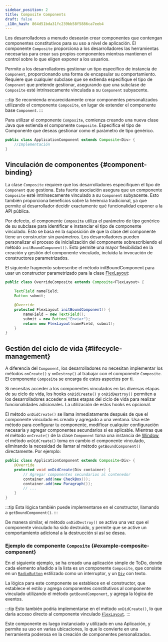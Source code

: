 ```yaml
---
sidebar_position: 2
title: Composite Components
draft: false
_i18n_hash: 864d51bda31fc239bb58f5886ca7eeb4
---
```

<DocChip chip='since' label='23.06' />
<JavadocLink type="foundation" location="com/webforj/component/Composite" top='true'/>

Los desarrolladores a menudo desearán crear componentes que contengan componentes constitutivos para su uso a nivel de aplicación. El componente `Composite` proporciona a los desarrolladores las herramientas necesarias para crear sus propios componentes mientras mantienen el control sobre lo que eligen exponer a los usuarios.

Permite a los desarrolladores gestionar un tipo específico de instancia de `Component`, proporcionando una forma de encapsular su comportamiento. Requiere que cualquier subclase que se extienda especifique el tipo de `Component` que pretende gestionar, asegurando que una subclase de `Composite` esté intrínsecamente vinculada a su `Component` subyacente.

:::tip
Se recomienda encarecidamente crear componentes personalizados utilizando el componente `Composite`, en lugar de extender el componente base `Component`.
:::

Para utilizar el componente `Composite`, comienza creando una nueva clase Java que extienda el componente `Composite`. Especifica el tipo de Componente que deseas gestionar como el parámetro de tipo genérico.

```java
public class ApplicationComponent extends Composite<Div> {
	//Implementación
}
```

## Vinculación de componentes {#component-binding}

La clase `Composite` requiere que los desarrolladores especifiquen el tipo de `Component` que gestiona. Esta fuerte asociación asegura que un componente `Composite` esté intrínsecamente vinculado a su `Component` subyacente. Esto también proporciona beneficios sobre la herencia tradicional, ya que permite al desarrollador decidir exactamente qué funcionalidad exponer a la API pública.

Por defecto, el componente `Composite` utiliza el parámetro de tipo genérico de su subclase para identificar e instanciar el tipo de componente vinculado. Esto se basa en la suposición de que la clase del componente tiene un constructor sin parámetros. Los desarrolladores pueden personalizar el proceso de inicialización del componente sobrescribiendo el método `initBoundComponent()`. Esto permite una mayor flexibilidad en la creación y gestión del componente vinculado, incluida la invocación de constructores parametrizados.

El siguiente fragmento sobrescribe el método initBoundComponent para usar un constructor parametrizado para la clase [FlexLayout](../components/flex-layout.md):

```java
public class OverrideComposite extends Composite<FlexLayout> {
	
	TextField nameField;
	Button submit;

	@Override
	protected FlexLayout initBoundComponent() {
		nameField = new TextField();
		submit = new Button("Enviar");
		return new FlexLayout(nameField, submit);
	}
}
```

## Gestión del ciclo de vida {#lifecycle-management}

A diferencia del `Component`, los desarrolladores no necesitan implementar los métodos `onCreate()` y `onDestroy()` al trabajar con el componente `Composite`. El componente `Composite` se encarga de estos aspectos por ti.

Si necesitas acceder a los componentes vinculados en las diversas etapas de su ciclo de vida, los hooks `onDidCreate()` y `onDidDestroy()` permiten a los desarrolladores acceder a estas etapas del ciclo de vida para realizar funcionalidades adicionales. La utilización de estos hooks es opcional.

El método `onDidCreate()` se llama inmediatamente después de que el componente vinculado es creado y agregado a una ventana. Usa este método para configurar tu componente, modificar cualquier configuración necesaria y agregar componentes secundarios si es aplicable. Mientras que el método `onCreate()` de la clase `Component` toma una instancia de [Window](#), el método `onDidCreate()` toma en cambio el componente vinculado, eliminando la necesidad de llamar al método `getBoundComponent()` directamente. Por ejemplo:

```java
public class ApplicationComponent extends Composite<Div> {
	@Override
	protected void onDidCreate(Div container) {
		// Agregar componentes secundarios al contenedor
		container.add(new CheckBox());
		container.add(new Paragraph());
		// ...
	}
}
```

:::tip
Esta lógica también puede implementarse en el constructor, llamando a `getBoundComponent()`.
:::

De manera similar, el método `onDidDestroy()` se activa una vez que el componente vinculado ha sido destruido, y permite que se active un comportamiento adicional a la destrucción si así se desea.

### Ejemplo de componente `Composite` {#example-composite-component}

En el siguiente ejemplo, se ha creado una aplicación simple de ToDo, donde cada elemento añadido a la lista es un componente `Composite`, que consiste en un [`RadioButton`](../components/radio-button.md) estilizado como un interruptor, y un [`Div`](#) con texto.

La lógica para este componente se establece en el constructor, que establece el estilo y agrega componentes constitutivos al componente vinculado utilizando el método `getBoundComponent`, y agrega la lógica de eventos.

:::tip
Esto también podría implementarse en el método `onDidCreate()`, lo que daría acceso directo al componente vinculado [`FlexLayout`](../components/flex-layout.md).
:::

Este componente es luego instanciado y utilizado en una Aplicación, y permite su uso en varias ubicaciones, lo que lo convierte en una herramienta poderosa en la creación de componentes personalizados.

<ComponentDemo 
path='/webforj/composite?' 
cssURL='/css/composite.css'
javaE='https://raw.githubusercontent.com/webforj/webforj-documentation/refs/heads/main/src/main/java/com/webforj/samples/views/CompositeView.java'
height='550px'
/>
